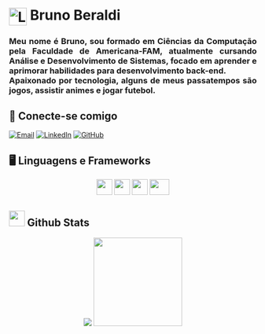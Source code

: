 <h1>
<a href="https://brunomirandola.github.io/">
<img align="center" alt="Logo perfil" width="36px" src="https://github.com/brunomirandola/brunomirandola/assets/55416531/ef42389e-1885-4c87-a885-cdd7556d4e6c"></a>
<span>Bruno Beraldi</span> 
</h1>

<h3>
<p align="justify"> Meu nome é Bruno, sou formado em Ciências da Computação pela Faculdade de Americana-FAM, atualmente cursando Análise e Desenvolvimento de Sistemas, focado em aprender e aprimorar habilidades para desenvolvimento back-end.
 <br>
Apaixonado por tecnologia, alguns de meus passatempos são jogos, assistir animes e jogar futebol.</p>
</h3>

<h2 align="left">🔗	 Conecte-se comigo</h2>

[![Email](https://img.shields.io/badge/Email-000?style=for-the-badge&logo=microsoft-outlook&logoColor=4169e1)](mailto:b_beraldi@hotmail.com)
[![LinkedIn](https://img.shields.io/badge/LinkedIn-000?style=for-the-badge&logo=linkedin&logoColor=4169e1)](https://www.linkedin.com/in/bruno-mirandola-beraldi-780bb0128/)
[![GitHub](https://img.shields.io/badge/GitHub-000?style=for-the-badge&logo=Github&logoColor=4169e1)](https://github.com/brunomirandola/)


<h2 align="left">🖥️	Linguagens e Frameworks</h2>
<div align="center">
<img src="https://github.com/brunomirandola/brunomirandola/assets/55416531/3426fbb6-8a3c-4ea6-89e9-3de56081b4fc" height="32" widht="40">
<img src="https://github.com/brunomirandola/brunomirandola/assets/55416531/d50d3b92-1e67-4e6d-bed6-f8e30e7004ca" height="32" widht="40">
<img src="https://github.com/brunomirandola/brunomirandola/assets/55416531/a582f9c5-60da-4195-9b7d-d9d202923662" height="32" widht="40">
<img src="https://github.com/brunomirandola/brunomirandola/assets/55416531/017eec71-eefd-4767-8582-a967c7ec3101" height="32" width="40">
</div>

<h2> <img src="https://github.com/fluidicon.png" height="32"> Github Stats </h2>
<p align="center">
<img src="https://github-readme-stats.vercel.app/api?username=brunomirandola&theme=transparent&bg_color=01020e&border_color=FFF&show_icons=true&icon_color=ff00ff&title_color=0085de&text_color=99d4ca">
<img src="https://github-readme-stats-git-masterrstaa-rickstaa.vercel.app/api/top-langs/?username=brunomirandola&bg_color=000&border_color=30A3DC&title_color=E94D5F&text_color=FFF" height="180">
</P>
